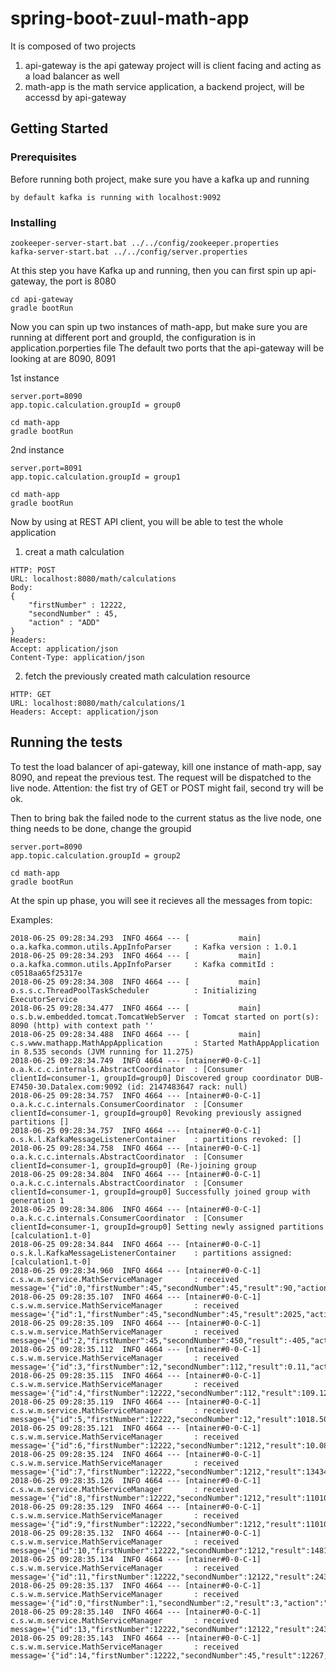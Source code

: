 # spring-boot-zuul-math-app

It is composed of two projects
1. api-gateway is the api gateway project will is client facing and acting as a load balancer as well
2. math-app is the math service application, a backend project, will be accessd by api-gateway

## Getting Started



### Prerequisites

Before running both project, make sure you have a kafka up and running

```
by default kafka is running with localhost:9092

```

### Installing


```
zookeeper-server-start.bat ../../config/zookeeper.properties
kafka-server-start.bat ../../config/server.properties
```

At this step you have Kafka up and running, then you can first spin up api-gateway, the port is 8080

```
cd api-gateway
gradle bootRun
```

Now you can spin up two instances of math-app, but make sure you are running at different port and groupId, the configuration is in application.porperties file
The default two ports that the api-gateway will be looking at are 8090, 8091

1st instance
```
server.port=8090
app.topic.calculation.groupId = group0

cd math-app
gradle bootRun
```

2nd instance
```
server.port=8091
app.topic.calculation.groupId = group1

cd math-app
gradle bootRun
```

Now by using at REST API client, you will be able to test the whole application

1. creat a math calculation 

```
HTTP: POST
URL: localhost:8080/math/calculations
Body: 
{
	"firstNumber" : 12222,
	"secondNumber" : 45,
	"action" : "ADD"
}
Headers: 
Accept: application/json
Content-Type: application/json
```

2. fetch the previously created math calculation resource

```
HTTP: GET
URL: localhost:8080/math/calculations/1
Headers: Accept: application/json
```

## Running the tests

To test the load balancer of api-gateway, kill one instance of math-app, say 8090, and repeat the previous test.
The request will be dispatched to the live node. 
Attention: the fist try of GET or POST might fail, second try will be ok.

Then to bring bak the failed node to the current status as the live node, one thing needs to be done, change the groupid 

```
server.port=8090
app.topic.calculation.groupId = group2

cd math-app
gradle bootRun
```

At the spin up phase, you will see it recieves all the messages from topic: 

Examples:

```
2018-06-25 09:28:34.293  INFO 4664 --- [           main] o.a.kafka.common.utils.AppInfoParser     : Kafka version : 1.0.1
2018-06-25 09:28:34.293  INFO 4664 --- [           main] o.a.kafka.common.utils.AppInfoParser     : Kafka commitId : c0518aa65f25317e
2018-06-25 09:28:34.308  INFO 4664 --- [           main] o.s.s.c.ThreadPoolTaskScheduler          : Initializing ExecutorService
2018-06-25 09:28:34.477  INFO 4664 --- [           main] o.s.b.w.embedded.tomcat.TomcatWebServer  : Tomcat started on port(s): 8090 (http) with context path ''
2018-06-25 09:28:34.488  INFO 4664 --- [           main] c.s.www.mathapp.MathAppApplication       : Started MathAppApplication in 8.535 seconds (JVM running for 11.275)
2018-06-25 09:28:34.749  INFO 4664 --- [ntainer#0-0-C-1] o.a.k.c.c.internals.AbstractCoordinator  : [Consumer clientId=consumer-1, groupId=group0] Discovered group coordinator DUB-E7450-30.Datalex.com:9092 (id: 2147483647 rack: null)
2018-06-25 09:28:34.757  INFO 4664 --- [ntainer#0-0-C-1] o.a.k.c.c.internals.ConsumerCoordinator  : [Consumer clientId=consumer-1, groupId=group0] Revoking previously assigned partitions []
2018-06-25 09:28:34.757  INFO 4664 --- [ntainer#0-0-C-1] o.s.k.l.KafkaMessageListenerContainer    : partitions revoked: []
2018-06-25 09:28:34.758  INFO 4664 --- [ntainer#0-0-C-1] o.a.k.c.c.internals.AbstractCoordinator  : [Consumer clientId=consumer-1, groupId=group0] (Re-)joining group
2018-06-25 09:28:34.804  INFO 4664 --- [ntainer#0-0-C-1] o.a.k.c.c.internals.AbstractCoordinator  : [Consumer clientId=consumer-1, groupId=group0] Successfully joined group with generation 1
2018-06-25 09:28:34.806  INFO 4664 --- [ntainer#0-0-C-1] o.a.k.c.c.internals.ConsumerCoordinator  : [Consumer clientId=consumer-1, groupId=group0] Setting newly assigned partitions [calculation1.t-0]
2018-06-25 09:28:34.844  INFO 4664 --- [ntainer#0-0-C-1] o.s.k.l.KafkaMessageListenerContainer    : partitions assigned: [calculation1.t-0]
2018-06-25 09:28:34.960  INFO 4664 --- [ntainer#0-0-C-1] c.s.w.m.service.MathServiceManager       : received message='{"id":0,"firstNumber":45,"secondNumber":45,"result":90,"action":"ADD"}'
2018-06-25 09:28:35.107  INFO 4664 --- [ntainer#0-0-C-1] c.s.w.m.service.MathServiceManager       : received message='{"id":1,"firstNumber":45,"secondNumber":45,"result":2025,"action":"MULTIPLY"}'
2018-06-25 09:28:35.109  INFO 4664 --- [ntainer#0-0-C-1] c.s.w.m.service.MathServiceManager       : received message='{"id":2,"firstNumber":45,"secondNumber":450,"result":-405,"action":"SUBTRACT"}'
2018-06-25 09:28:35.112  INFO 4664 --- [ntainer#0-0-C-1] c.s.w.m.service.MathServiceManager       : received message='{"id":3,"firstNumber":12,"secondNumber":112,"result":0.11,"action":"DIVIDE"}'
2018-06-25 09:28:35.115  INFO 4664 --- [ntainer#0-0-C-1] c.s.w.m.service.MathServiceManager       : received message='{"id":4,"firstNumber":12222,"secondNumber":112,"result":109.12,"action":"DIVIDE"}'
2018-06-25 09:28:35.119  INFO 4664 --- [ntainer#0-0-C-1] c.s.w.m.service.MathServiceManager       : received message='{"id":5,"firstNumber":12222,"secondNumber":12,"result":1018.50,"action":"DIVIDE"}'
2018-06-25 09:28:35.121  INFO 4664 --- [ntainer#0-0-C-1] c.s.w.m.service.MathServiceManager       : received message='{"id":6,"firstNumber":12222,"secondNumber":1212,"result":10.08,"action":"DIVIDE"}'
2018-06-25 09:28:35.124  INFO 4664 --- [ntainer#0-0-C-1] c.s.w.m.service.MathServiceManager       : received message='{"id":7,"firstNumber":12222,"secondNumber":1212,"result":13434,"action":"ADD"}'
2018-06-25 09:28:35.126  INFO 4664 --- [ntainer#0-0-C-1] c.s.w.m.service.MathServiceManager       : received message='{"id":8,"firstNumber":12222,"secondNumber":1212,"result":11010,"action":"SUBTRACT"}'
2018-06-25 09:28:35.129  INFO 4664 --- [ntainer#0-0-C-1] c.s.w.m.service.MathServiceManager       : received message='{"id":9,"firstNumber":12222,"secondNumber":1212,"result":11010,"action":"SUBTRACT"}'
2018-06-25 09:28:35.132  INFO 4664 --- [ntainer#0-0-C-1] c.s.w.m.service.MathServiceManager       : received message='{"id":10,"firstNumber":12222,"secondNumber":1212,"result":14813064,"action":"MULTIPLY"}'
2018-06-25 09:28:35.134  INFO 4664 --- [ntainer#0-0-C-1] c.s.w.m.service.MathServiceManager       : received message='{"id":11,"firstNumber":12222,"secondNumber":12122,"result":24344,"action":"ADD"}'
2018-06-25 09:28:35.137  INFO 4664 --- [ntainer#0-0-C-1] c.s.w.m.service.MathServiceManager       : received message='{"id":0,"firstNumber":1,"secondNumber":2,"result":3,"action":"ADD"}'
2018-06-25 09:28:35.140  INFO 4664 --- [ntainer#0-0-C-1] c.s.w.m.service.MathServiceManager       : received message='{"id":13,"firstNumber":12222,"secondNumber":12122,"result":24344,"action":"ADD"}'
2018-06-25 09:28:35.143  INFO 4664 --- [ntainer#0-0-C-1] c.s.w.m.service.MathServiceManager       : received message='{"id":14,"firstNumber":12222,"secondNumber":45,"result":12267,"action":"ADD"}'
```




